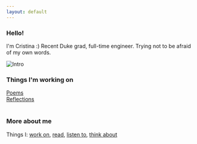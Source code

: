 ```yaml
---
layout: default
---
```


### Hello!
I'm Cristina :) Recent Duke grad, full-time engineer. Trying not to be afraid of my own words. <br>

![Intro](intropic.jpg)

### Things I'm working on 
[Poems](poems.html) <br>
[Reflections](reflections.html) <br>
<br>

### More about me 
Things I: [work on](https://www.linkedin.com/in/cristina-lai), [read](https://www.goodreads.com/user/show/88835000-cristina-lai), [listen to](https://open.spotify.com/user/boltzmannconstant?si=mUijI5z2QrmmoA-ZBzb3kw), [think about](https://twitter.com/cristinabridget) <br>








